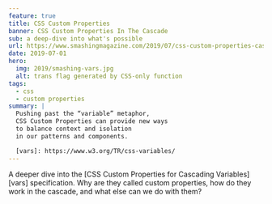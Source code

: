 ```yaml
---
feature: true
title: CSS Custom Properties
banner: CSS Custom Properties In The Cascade
sub: a deep-dive into what's possible
url: https://www.smashingmagazine.com/2019/07/css-custom-properties-cascade/
date: 2019-07-01
hero:
  img: 2019/smashing-vars.jpg
  alt: trans flag generated by CSS-only function
tags:
  - css
  - custom properties
summary: |
  Pushing past the “variable” metaphor,
  CSS Custom Properties can provide new ways
  to balance context and isolation
  in our patterns and components.

  [vars]: https://www.w3.org/TR/css-variables/
---
```


A deeper dive into the
[CSS Custom Properties for Cascading Variables][vars] specification.
Why are they called custom properties,
how do they work in the cascade,
and what else can we do with them?
